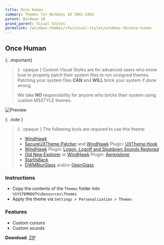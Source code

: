 ```yaml
---
title: Once Human
summary: Themes for Windows 10 19H1-22H2
parent: Windows 10
grand_parent: Visual Styles
permalink: /windows-themes/sfw/visual-styles/windows-10/once-human
---
```


## Once Human

{: .important}
> {: .opaque }
> Custom Visual Styles are for advanced users who know how to properly patch their system files to run unsigned themes.  
> Patching your system files **CAN** and **WILL** brick your system if done wrong.
>
> We take **NO** responsibility for anyone who bricks their system using custom MSSTYLE themes.

![Preview][Preview]

{: .note }
> {: .opaque }
> The following tools are required to use this theme:
>
> - [WindHawk][WindHawk]
> - [SecureUXTheme Patcher][SecureUXTheme] and [WindHawk][WindHawk] Plugin: [UXTheme Hook][UXThemeHook]
> - [WindHawk][WindHawk] Plugin: [Logon, Logoff and Shutdown Sounds Restored][SoundsRestored]
> - [Old New Explorer][OldNewExplorer] or [WindHawk][WindHawk] Plugin: [Aerexplorer][Aerexplorer]
> - [StartIsBack][StartIsBack]
> - [DWMBlurGlass][DWMBlurGlass] and/or [OpenGlass][OpenGlass]

### Instructions

- Copy the contents of the `Themes` folder into `%SYSTEMROOT%\Resources\Themes`
- Apply the theme via `Settings > Personalization > Themes`

### Features

- Custom cursors
- Custom sounds

**Download**: [ZIP][ZIP]

<!-- ///////////////////////////////////////////////////////////////////////////////////////////////////////////////////////////////////////////////////// -->

[WindHawk]: https://windhawk.net/
[SoundsRestored]: https://windhawk.net/mods/logon-logoff-shutdown-sounds/
[Aerexplorer]: https://windhawk.net/mods/aerexplorer
[SecureUXTheme]: https://github.com/namazso/SecureUxTheme/
[UXThemeHook]: https://windhawk.net/mods/uxtheme-hook/
[OldNewExplorer]: https://msfn.org/board/topic/170375-oldnewexplorer-119/
[DWMBlurGlass]: https://github.com/Maplespe/DWMBlurGlass
[StartIsBack]: https://www.startisback.com/
[OpenGlass]: https://virtualcustoms.net/showthread.php/88998-OpenGlass-Installer-22H2

[Preview]: https://gitlab.com/the-back-room/visual-styles/windows-10/sfw/once-human/-/raw/main/Extras/Preview.bmp

[ZIP]: https://gitlab.com/the-back-room/visual-styles/windows-10/sfw/once-human/-/archive/main/once-human-main.zip

<!-- ///////////////////////////////////////////////////////////////////////////////////////////////////////////////////////////////////////////////////// -->

[Preview]: https://gitlab.com/the-back-room/visual-styles/windows-10/sfw/once-human/-/raw/main/Extras/Preview.bmp

